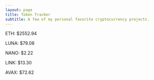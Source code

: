 ```yaml
---
layout: page
title: Token Tracker
subtitle: A few of my personal favorite cryptocurrency projects.
---
```


<!--BEGINCRYPTOINPUT-->
ETH: $2552.94

LUNA: $79.08

NANO: $2.22

LINK: $13.30

AVAX: $72.62

<!--ENDCRYPTOINPUT-->
